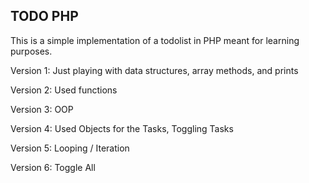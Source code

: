## TODO PHP

This is a simple implementation of a todolist in PHP meant for learning purposes.

Version 1: Just playing with data structures, array methods, and prints

Version 2: Used functions

Version 3: OOP

Version 4: Used Objects for the Tasks, Toggling Tasks

Version 5: Looping / Iteration

Version 6: Toggle All